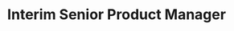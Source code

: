 ---
company: "MURAL"
title: "Interim Senior Product Manager"
timeframe: "2021 – 2022"
location: "Remote"
order: 1
context: ["Product Manager", "Product Owner", "Tech Manager", "Strategy", "UX"]
responsibilities:
  - Led a remote product team at a SaaS scale-up, delivering critical features on time and within scope.
  - Delivered an in-product help and learning feature, improving onboarding and reducing churn.
  - Led product discovery through workshops, prototyping, and customer feedback.
  - Developed a proof-of-concept for in-whiteboard template insertion, addressing a key competitor gap.
  - Integrated acquired team's content and workflows with minimal disruption.
  - Collaborated with cross-functional teams to align product vision and execution.
---